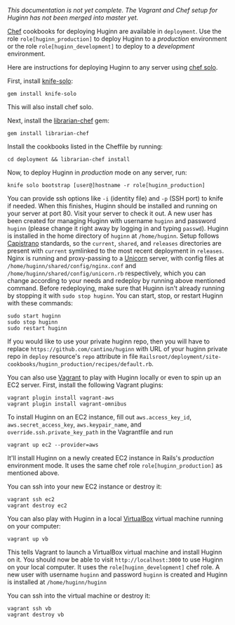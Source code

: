 _This documentation is not yet complete.  The Vagrant and Chef setup for Huginn has not been merged into master yet._

[Chef](http://www.opscode.com/chef/) cookbooks for deploying Huginn are available in `deployment`. Use the role `role[huginn_production]` to deploy Huginn to a _production_ environment or the role `role[huginn_development]` to deploy to a _development_ environment.

Here are instructions for deploying Huginn to any server using [chef solo](http://docs.opscode.com/chef_solo.html).

First, install [knife-solo](http://matschaffer.github.io/knife-solo/):

    gem install knife-solo
 
This will also install chef solo.

Next, install the [librarian-chef](https://github.com/applicationsonline/librarian-chef) gem:

    gem install librarian-chef

Install the cookbooks listed in the Cheffile by running:

    cd deployment && librarian-chef install

Now, to deploy Huginn in _production_ mode on any server, run:

    knife solo bootstrap [user@]hostname -r role[huginn_production]

You can provide ssh options like `-i` (identity file) and `-p` (SSH port) to knife if needed. When this finishes, Huginn should be installed and running on your server at port 80. Visit your server to check it out. A new user has been created for managing Huginn with username `huginn` and password `huginn` (please change it right away by logging in and typing `passwd`). Huginn is installed in the home directory of `huginn` at `/home/huginn`. Setup follows [Capistrano](https://github.com/capistrano/capistrano) standards, so the `current`, `shared`, and `releases` directories are present with `current` symlinked to the most recent deployment in `releases`. Nginx is running and proxy-passing to a [Unicorn](http://unicorn.bogomips.org/) server, with config files at `/home/huginn/shared/config/nginx.conf` and `/home/huginn/shared/config/unicorn.rb` respectively, which you can change according to your needs and redeploy by running above mentioned command. Before redeploying, make sure that Huginn isn't already running by stopping it with `sudo stop huginn`. You can start, stop, or restart Huginn with these commands:

    sudo start huginn
    sudo stop huginn
    sudo restart huginn

If you would like to use your private huginn repo, then you will have to replace `https://github.com/cantino/huginn` with URL of your huginn private repo in `deploy` resource's `repo` attribute in file `Railsroot/deployment/site-cookbooks/huginn_production/recipes/default.rb`.

You can also use [Vagrant](http://www.vagrantup.com/) to play with Huginn locally or even to spin up an EC2 server. First, install the following Vagrant plugins:

    vagrant plugin install vagrant-aws
    vagrant plugin install vagrant-omnibus

To install Huginn on an EC2 instance, fill out `aws.access_key_id`, `aws.secret_access_key`, `aws.keypair_name`, and `override.ssh.private_key_path` in the Vagrantfile and run

    vagrant up ec2 --provider=aws

It'll install Huginn on a newly created EC2 instance in Rails's _production_ environment mode. It uses the same chef role `role[huginn_production]` as mentioned above.

You can ssh into your new EC2 instance or destroy it:

    vagrant ssh ec2
    vagrant destroy ec2

You can also play with Huginn in a local [VirtualBox](https://www.virtualbox.org/) virtual machine running on your computer:

    vagrant up vb

This tells Vagrant to launch a VirtualBox virtual machine and install Huginn on it. You should now be able to visit `http://localhost:3000` to use Huginn on your local computer. It uses the `role[huginn_development]` chef role.  A new user with username `huginn` and password `huginn` is created and Huginn is installed at `/home/huginn/huginn`

You can ssh into the virtual machine or destroy it:

    vagrant ssh vb
    vagrant destroy vb